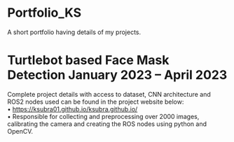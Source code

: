 # Portfolio_KS
A short portfolio having details of my projects.


# Turtlebot based Face Mask Detection                                                                                                                             January 2023 – April 2023
Complete project details with access to dataset, CNN architecture and ROS2 nodes used can be found in the project website below:  
•	https://ksubra01.github.io/ksubra.github.io/  
•	Responsible for collecting and preprocessing over 2000 images, calibrating the camera and creating the ROS nodes using python and OpenCV.  
